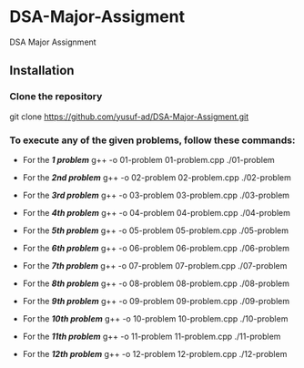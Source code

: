 # DSA-Major-Assigment

DSA Major Assignment

## Installation

### Clone the repository

git clone https://github.com/yusuf-ad/DSA-Major-Assigment.git

### To execute any of the given problems, follow these commands:

- For the **_1 problem_**
  g++ -o 01-problem 01-problem.cpp
  ./01-problem

- For the **_2nd problem_**
  g++ -o 02-problem 02-problem.cpp
  ./02-problem

- For the **_3rd problem_**
  g++ -o 03-problem 03-problem.cpp
  ./03-problem

- For the **_4th problem_**
  g++ -o 04-problem 04-problem.cpp
  ./04-problem

- For the **_5th problem_**
  g++ -o 05-problem 05-problem.cpp
  ./05-problem

- For the **_6th problem_**
  g++ -o 06-problem 06-problem.cpp
  ./06-problem

- For the **_7th problem_**
  g++ -o 07-problem 07-problem.cpp
  ./07-problem

- For the **_8th problem_**
  g++ -o 08-problem 08-problem.cpp
  ./08-problem

- For the **_9th problem_**
  g++ -o 09-problem 09-problem.cpp
  ./09-problem

- For the **_10th problem_**
  g++ -o 10-problem 10-problem.cpp
  ./10-problem

- For the **_11th problem_**
  g++ -o 11-problem 11-problem.cpp
  ./11-problem

- For the **_12th problem_**
  g++ -o 12-problem 12-problem.cpp
  ./12-problem
